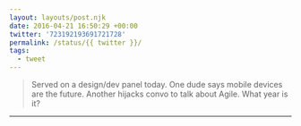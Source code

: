 ```yaml
---
layout: layouts/post.njk
date: 2016-04-21 16:50:29 +00:00
twitter: '723192193691721728'
permalink: /status/{{ twitter }}/
tags: 
  - tweet
---
```


> Served on a design/dev panel today. One dude says mobile devices are the future. Another hijacks convo to talk about Agile. What year is it?

---
